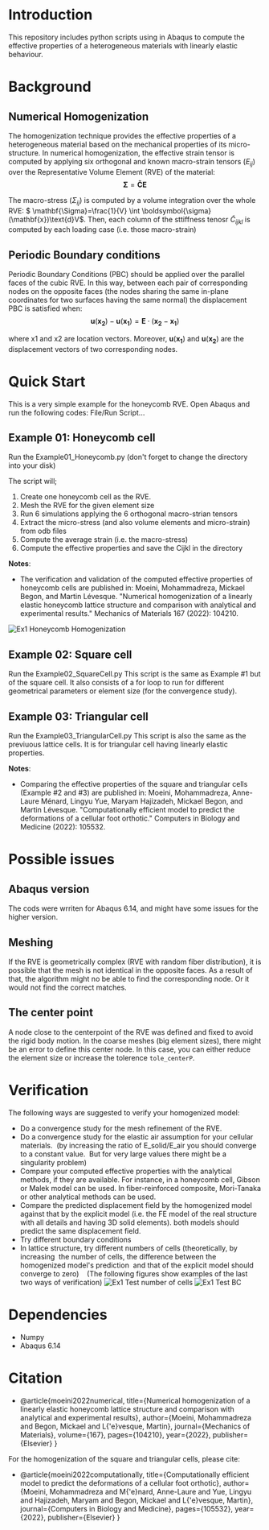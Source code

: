 # Introduction
This repository includes python scripts using in Abaqus to compute the effective
properties of a heterogeneous materials with linearly elastic behaviour. 

# Background
## Numerical Homogenization
The homogenization technique provides the effective properties of a heterogeneous material 
based on the mechanical properties of its micro-structure. In numerical homogenization,
the effective strain tensor is computed by applying six orthogonal and 
known macro-strain tensors ($E_{ij}$) over the Representative Volume Element 
(RVE) of the material:
$$\mathbf{\Sigma} = \mathbf{\tilde{C}} \mathbf{E}$$

The macro-stress ($\Sigma_{ij}$) is computed by a volume integration over the
whole RVE: $ \mathbf{\Sigma}=\frac{1}{V} \int \boldsymbol{\sigma}(\mathbf{x})\text{d}V$.
Then, each column of the sttiffness tenosr $\tilde{C}_{ijkl}$ is computed by each 
loading case (i.e. those macro-strain)


## Periodic Boundary conditions
Periodic Boundary Conditions (PBC) should be applied over the parallel faces of the cubic
RVE. In this way, between each pair of corresponding nodes on the opposite faces
(the nodes sharing the same in-plane coordinates for two surfaces having the same normal)
the displacement PBC is satisfied when:
$$\mathbf{u}(\mathbf{x_2})-\mathbf{u}(\mathbf{x_1})=\mathbf{E}\cdot(\mathbf{x_2}-\mathbf{x_1})$$

where x1 and x2 are location vectors. Moreover,
$\mathbf{u}(\mathbf{x_1})$ and $\mathbf{u}(\mathbf{x_2})$ are the displacement
vectors of two corresponding nodes. 



# Quick Start
This is a very simple example for the honeycomb RVE.
Open Abaqus and run the following codes: File/Run Script...

## Example 01: Honeycomb cell 
Run the Example01_Honeycomb.py (don't forget to change the directory into your disk)

The script will;
1. Create one honeycomb cell as the RVE.
2. Mesh the RVE for the given element size
3. Run 6 simulations applying the 6 orthogonal macro-strian tensors
4. Extract the micro-stress (and also volume elements and micro-strain) from odb files
5. Compute the average strain (i.e. the macro-stress)
6. Compute the effective properties and save the Cijkl in the directory

**Notes**: 
- The verification and validation of the computed effective properties of honeycomb
cells are published in:
Moeini, Mohammadreza, Mickael Begon, and Martin Lévesque. 
"Numerical homogenization of a linearly elastic honeycomb lattice structure
and comparison with analytical and experimental results." Mechanics of Materials 167 (2022): 104210.

![Ex1 Honeycomb Homogenization](Figures/Fig01_Example1HoneycombHomogenization.PNG)


## Example 02: Square cell 
Run the Example02_SquareCell.py 
This script is the same as Example #1 but of the square cell. It also consists
of a for loop to run for different geometrical parameters or element size (for
the convergence study).

## Example 03: Triangular cell 
Run the Example03_TriangularCell.py 
This script is also the same as the previuous lattice cells. It is for triangular
cell having linearly elastic properties. 

**Notes**: 
- Comparing the effective properties of the square and triangular cells
(Example #2 and #3) are published in: 
Moeini, Mohammadreza, Anne-Laure Ménard, Lingyu Yue, Maryam Hajizadeh, 
Mickael Begon, and Martin Lévesque. "Computationally efficient model to 
predict the deformations of a cellular foot orthotic." Computers in Biology and 
Medicine (2022): 105532. 


# Possible issues 
## Abaqus version
The cods were wrriten for Abaqus 6.14, and might have some issues for the higher version. 

## Meshing 
If the RVE is geometrically complex (RVE with random fiber distribution), it is 
possible that the mesh is not identical in the opposite faces. As a result of that, the 
algorithm might no be able to find the corresponding node. Or it would not find 
the correct matches. 

## The center point
A node close to the centerpoint of the RVE was defined and fixed to avoid the 
rigid body motion. In the coarse meshes (big element sizes), there might be an error
to define this center node. In this case, you can either reduce the element size
or increase the tolerence `tole_centerP`. 

# Verification
The following ways are suggested to verify your homogenized model:
- Do a convergence study for the mesh refinement of the RVE.
- Do a convergence study for the elastic air assumption for your cellular materials.
 (by increasing the ratio of E_solid/E_air you should converge to a constant value. 
 But for very large values there might be a singularity problem)
- Compare your computed effective properties with the analytical methods, if they are available.
For instance, in a honeycomb cell, Gibson or Malek model can be used. 
In fiber-reinforced composite, Mori-Tanaka or other analytical methods can be used. 
- Compare the predicted displacement field by the homogenized model against that
 by the explicit model (i.e. the FE model of the real structure with all details
  and having 3D solid elements). both models should predict the same displacement field. 
- Try different boundary conditions
- In lattice structure, try different numbers of cells (theoretically, by increasing
 the number of cells, the difference between the homogenized model's prediction 
 and that of the explicit model should converge to zero) 
 
 (The following figures show examples of the last two ways of verification)
![Ex1 Test number of cells](Figures/Fig02_Example1TestNumberofCells.PNG)
![Ex1 Test BC](Figures/Fig03_Example1TestBC.PNG)



# Dependencies
- Numpy 
- Abaqus 6.14


# Citation
- @article{moeini2022numerical,
  title={Numerical homogenization of a linearly elastic honeycomb lattice structure and comparison with analytical and experimental results},
  author={Moeini, Mohammadreza and Begon, Mickael and L{\'e}vesque, Martin},
  journal={Mechanics of Materials},
  volume={167},
  pages={104210},
  year={2022},
  publisher={Elsevier}
}

For the homogenization of the square and triangular cells, please cite:
- @article{moeini2022computationally,
  title={Computationally efficient model to predict the deformations of a cellular foot orthotic},
  author={Moeini, Mohammadreza and M{\'e}nard, Anne-Laure and Yue, Lingyu and Hajizadeh, Maryam and Begon, Mickael and L{\'e}vesque, Martin},
  journal={Computers in Biology and Medicine},
  pages={105532},
  year={2022},
  publisher={Elsevier}
}

 
